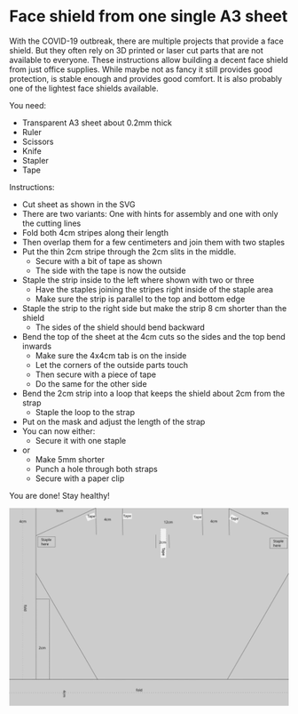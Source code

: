 # Face shield from one single A3 sheet

With the COVID-19 outbreak, there are multiple projects that provide a face shield. But they often rely on 3D printed or laser cut parts that are not available to everyone. These instructions allow building a decent face shield from just office supplies. While maybe not as fancy it still provides good protection, is stable enough and provides good comfort. It is also probably one of the lightest face shields available.

You need:

* Transparent A3 sheet about 0.2mm thick
* Ruler
* Scissors
* Knife
* Stapler
* Tape

Instructions:

* Cut sheet as shown in the SVG
 * There are two variants: One with hints for assembly and one with only the cutting lines
* Fold both 4cm stripes along their length
* Then overlap them for a few centimeters and join them with two staples
* Put the thin 2cm stripe through the 2cm slits in the middle.
  * Secure with a bit of tape as shown
  * The side with the tape is now the outside
* Staple the strip inside to the left where shown with two or three 
  * Have the staples joining the stripes right inside of the staple area
  * Make sure the strip is parallel to the top and bottom edge
* Staple the strip to the right side but make the strip 8 cm shorter than the shield
  * The sides of the shield should bend backward
* Bend the top of the sheet at the 4cm cuts so the sides and the top bend inwards
  * Make sure the 4x4cm tab is on the inside
  * Let the corners of the outside parts touch
  * Then secure with a piece of tape
  * Do the same for the other side
* Bend the 2cm strip into a loop that keeps the shield about 2cm from the strap
  * Staple the loop to the strap
* Put on the mask and adjust the length of the strap
* You can now either:
  * Secure it with one staple
* or
  * Make 5mm shorter
  * Punch a hole through both straps
  * Secure with a paper clip 

You are done! Stay healthy!

![cutting schematic](A3-cutting-pattern.svg)
